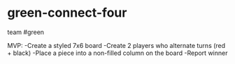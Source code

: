 # green-connect-four
team #green

MVP:
-Create a styled 7x6 board
-Create 2 players who alternate turns (red + black)
-Place a piece into a non-filled column on the board
-Report winner
